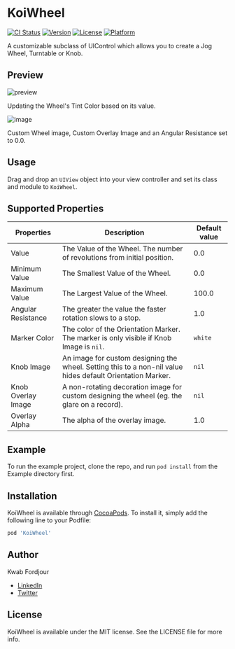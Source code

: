 # KoiWheel

[![CI Status](https://img.shields.io/travis/kwabford/KoiWheel.svg?style=flat)](https://travis-ci.org/kwabford/KoiWheel)
[![Version](https://img.shields.io/cocoapods/v/KoiWheel.svg?style=flat)](https://cocoapods.org/pods/KoiWheel)
[![License](https://img.shields.io/cocoapods/l/KoiWheel.svg?style=flat)](https://cocoapods.org/pods/KoiWheel)
[![Platform](https://img.shields.io/cocoapods/p/KoiWheel.svg?style=flat)](https://cocoapods.org/pods/KoiWheel)

A customizable subclass of UIControl which allows you to create a Jog Wheel, Turntable or Knob.

## Preview
![preview](https://raw.githubusercontent.com/kwabford/KoiWheel/master/Media/simple_color.gif)

Updating the Wheel's Tint Color based on its value.


![image](https://raw.githubusercontent.com/kwabford/KoiWheel/master/Media/image_example.gif)

Custom Wheel image, Custom Overlay Image and an Angular Resistance set to 0.0.
## Usage
Drag and drop an `UIView` object into your view controller and set its class and module to `KoiWheel`.

## Supported Properties
| Properties        | Description      | Default value  |
| ------------- |-------------| -----|
| Value      | The Value of the Wheel. The number of revolutions from initial position.     | 0.0 |
| Minimum Value      | The Smallest Value of the Wheel.     | 0.0 |
| Maximum Value      | The Largest Value of the Wheel.     | 100.0 |
| Angular Resistance      | The greater the value the faster rotation slows to a stop.     | 1.0 |
| Marker Color      | The color of the Orientation Marker. The marker is only visible if Knob Image is `nil`.     | `white` |
| Knob Image      | An image for custom designing the wheel. Setting this to a non-nil value hides default Orientation Marker.     | `nil` |
| Knob Overlay Image      | A non-rotating decoration image for custom designing the wheel (eg. the glare on a record).      | `nil` |
| Overlay Alpha      | The alpha of the overlay image.     | 1.0 |


## Example

To run the example project, clone the repo, and run `pod install` from the Example directory first.

## Installation

KoiWheel is available through [CocoaPods](https://cocoapods.org). To install
it, simply add the following line to your Podfile:

```ruby
pod 'KoiWheel'
```

## Author

Kwab Fordjour
- [LinkedIn](https://www.linkedin.com/in/kwab-fordjour-b872b229/)
- [Twitter](https://twitter.com/kwabford)

## License

KoiWheel is available under the MIT license. See the LICENSE file for more info.
